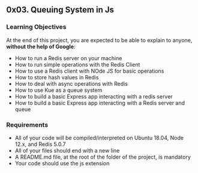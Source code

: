<h2>0x03. Queuing System in Js</h2>

<h3>Learning Objectives</h3>
<p>At the end of this project, you are expected to be able to explain to anyone, <b>without the help of Google</b>:</p>
<ul>
<li>How to run a Redis server on your machine</li>
<li>How to run simple operations with the Redis Client</li>
<li>How to use a Redis client with NOde JS for basic operations</li>
<li>How to store hash values in Redis</li>
<li>How to deal with async operations with Redis</li>
<li>How to use Kue as a queue system</li>
<li>How to build a basic Express app interacting with a redis server</li>
<li>How to build a basic Express app interacting with a Redis server and queue</li>
</ul>

<h3>Requirements</h3>
<ul>
<li>All of your code will be compiled/interpreted on Ubuntu 18.04, Node 12.x, and Redis 5.0.7</li>
<li>All of your files should end with a new line</li>
<li>A README.md file, at the root of the folder of the project, is mandatory</li>
<li>Your code should use the js extension</li>
</ul>
